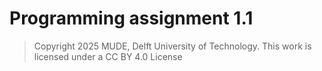 # Programming assignment 1.1

> Copyright 2025 MUDE, Delft University of Technology. This work is licensed under a CC BY 4.0 License
